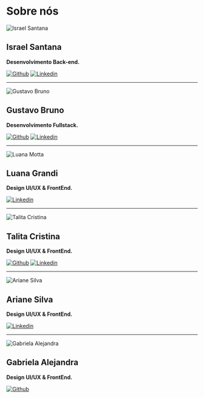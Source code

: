 # Sobre nós

<!-- ![Texto alternativo](./img/docusaurus.png) -->
<!-- ![Texto alternativo](/img/) padrão para adicionar imagem -->

![Israel Santana](/img/israel.png)
## Israel Santana 
**Desenvolvimento Back-end.**

[![Github](https://skillicons.dev/icons?i=github)](https://github.com/RaelMorais)
[![Linkedin](https://skillicons.dev/icons?i=linkedin)](https://www.linkedin.com/in/israelstnmorais) <!-- Adicionado o https:// -->

---

![Gustavo Bruno](/img/bruno.png)
## Gustavo Bruno
**Desenvolvimento Fullstack.**

[![Github](https://skillicons.dev/icons?i=github)](https://github.com/Navarrasa)
[![Linkedin](https://skillicons.dev/icons?i=linkedin)](https://www.linkedin.com/in/gustavo-bruno-90344a272/)

---

![Luana Motta](/img/luana.png)
## Luana Grandi
**Design UI/UX & FrontEnd.**


[![Linkedin](https://skillicons.dev/icons?i=linkedin)](https://www.linkedin.com/in/luana-mota-00b43b320/)

---

![Talita Cristina](/img/talita.png)
## Talita Cristina
**Design UI/UX & FrontEnd.**

[![Github](https://skillicons.dev/icons?i=github)](https://github.com/CriativoCoders)
[![Linkedin](https://skillicons.dev/icons?i=linkedin)](https://www.linkedin.com/in/talita-cristina-538346317/)

---

![Ariane Silva](/img/ariane.png)
## Ariane Silva
**Design UI/UX & FrontEnd.**

[![Linkedin](https://skillicons.dev/icons?i=linkedin)](https://www.linkedin.com/in/ariane-silva-a21039260/)


---

![Gabriela Alejandra](/img/gabi.png)
## Gabriela Alejandra
**Design UI/UX & FrontEnd.**

[![Github](https://skillicons.dev/icons?i=github)](https://github.com/gabriela70707)
